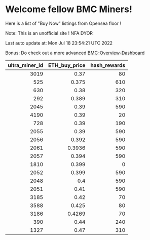 # Welcome fellow BMC Miners!
Here is a list of "Buy Now" listings from Opensea floor !

Note: This is an unofficial site ! NFA DYOR

Last auto update at: Mon Jul 18 23:54:21 UTC 2022

Bonus: Do check out a more advanced [BMC-Overview-Dashboard](https://dune.com/defifunk/BMC-Overview-Dashboard)


|   ultra_miner_id |   ETH_buy_price |   hash_rewards |
|-----------------:|----------------:|---------------:|
|             3019 |          0.37   |             80 |
|              525 |          0.375  |            610 |
|              630 |          0.38   |            320 |
|              292 |          0.389  |            310 |
|             2045 |          0.39   |            590 |
|             4190 |          0.39   |             20 |
|              728 |          0.39   |            190 |
|             2055 |          0.39   |            590 |
|             2056 |          0.392  |            590 |
|             2061 |          0.3936 |            590 |
|             2057 |          0.394  |            590 |
|             1810 |          0.399  |              0 |
|             2052 |          0.399  |            590 |
|             2048 |          0.4    |            590 |
|             2051 |          0.41   |            590 |
|             3185 |          0.42   |             70 |
|             3588 |          0.425  |             80 |
|             3186 |          0.4269 |             70 |
|              390 |          0.44   |            240 |
|             1327 |          0.47   |            310 |